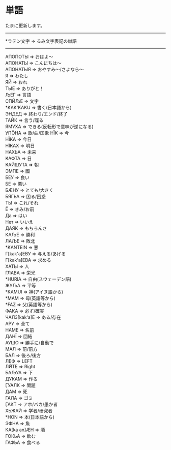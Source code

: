 # 単語
たまに更新します。
___
*ラテン文字 => るみ文字表記の単語
___
АПОПОТЫ => おはよ～<BR>
АПОНАТЫ => こんにちは～<BR>
АПОНАТЫЯ => おやすみ～/さよなら～<BR>
Я => わたし<BR>
ЯЙ => おれ<BR>
ТЫЕ => ありがと！<BR>
ЉЕГ => 言語<BR>
СПЙЉЕ => 文字<BR>
*KAK'KAKU => 書く(日本語から)<BR>
ЭНДЕД => 終わり/エンド/終了<BR>
ТАЙК => 言う/喋る<BR>
ЯМУХА => できる(反転形で意味が逆になる)<BR>
УПӦНА => 歌/曲/国歌
НЇҜ => 今<BR>
НЇҜА => 今日<BR>
НЇҜАХ => 明日<BR>
НАХЬА => 未来<BR>
ҜАФТА => 日<BR>
ҜАЙШУТА => 朝<BR>
ЭМПЕ => 國<BR>
БЕУ => 良い<BR>
БЕ => 悪い<BR>
БӔНУ => とても/大きく<BR>
БЯГЬА => 困る/困惑<BR>
ТЫ => これ/それ<BR>
Ё => きみ/お前<BR>
Да => はい<BR>
Нет => いいえ<BR>
ДАЯҜ => もちろんさ<BR>
КАЉЕ => 勝利<BR>
ЛАЉЕ => 敗北<BR>
*KANTEIN => 悪<BR>
Г[kak'a]ЕВУ => 与える/あげる<BR>
Г[kak'a]ЕВА => 求める<BR>
ХАТЫ => 人<BR>
ГЛАВА => 栄光<BR>
*HURIA => 自由(スウェーデン語)<BR>
ЖУЉА => 平等<BR>
*KAMUI => 神(アイヌ語から)<BR>
*MAM => 母(英語等から)<BR>
*FAZ => 父(英語等から)<BR>
ФАКА => 必ず/確実<BR>
ЧАЛЗ[kak'a]Е => ある/存在<BR>
АРУ => 全て<BR>
НАМЕ => 名前<BR>
ДАНЇ => 団結<BR>
АУШО => 勝手に/自動で<BR>
МАЛ => 前/前方<BR>
БАЛ => 後ろ/後方<BR>
ЛЕФ => LEFT<BR>
ЛЙТЕ => Right<BR>
БАЉУА => 下<BR>
ДУҜАМ => 作る<BR>
ӶУАЛК => 問題<BR>
ДАМ => 死<BR>
ГАЛА => ゴミ<BR>
ӶАКТ => アホ/バカ/愚か者<BR>
ХЬЖАЙ => 学者/研究者<BR>
*HON => 本(日本語から)<BR>
ЭФНА => 魚<BR>
КА[ka an]ӔН => 酒<BR>
ГОКЬА => 飲む<BR>
ГАФЬА => 食べる<BR>